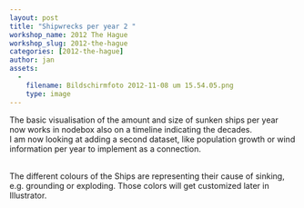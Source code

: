 ```yaml
---
layout: post
title: "Shipwrecks per year 2 "
workshop_name: 2012 The Hague
workshop_slug: 2012-the-hague
categories: [2012-the-hague]
author: jan 
assets:
  -
    filename: Bildschirmfoto 2012-11-08 um 15.54.05.png
    type: image
---
```

The basic visualisation of the amount and size of sunken ships per year now works in nodebox also on a timeline indicating the decades.&nbsp;<br />I am now looking at adding a second dataset, like population growth or wind information per year to implement as a connection.&nbsp;<div><br />The different colours of the Ships are representing their cause of sinking, e.g. grounding or exploding. Those colors will get customized later in Illustrator.&nbsp;</div><div><br /></div><div><br /></div>
